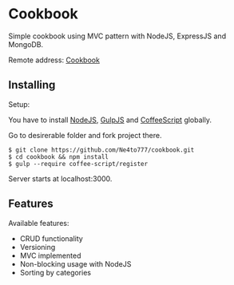# Cookbook

Simple cookbook using MVC pattern with NodeJS, ExpressJS and MongoDB.

Remote address: [Cookbook](http://cookbook.jit.su/)

## Installing

Setup:

You have to install [NodeJS](http://nodejs.org/), [GulpJS](https://github.com/gulpjs/gulp/) and [CoffeeScript](http://coffeescript.org/) globally.

Go to desirerable folder and fork project there.

```
$ git clone https://github.com/Ne4to777/cookbook.git
$ cd cookbook && npm install
$ gulp --require coffee-script/register
```
Server starts at localhost:3000.

## Features

Available features:
 + CRUD functionality
 + Versioning
 + MVC implemented
 + Non-blocking usage with NodeJS
 + Sorting by categories
